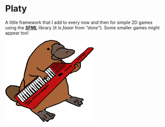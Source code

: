 # Platy

A little framework that I add to every now and then for simple 2D games using the [***SFML***](https://www.sfml-dev.org/) library (it is _faaar_ from _"done"_). Some smaller games might appear too! 

![](Resources/logo.png)
